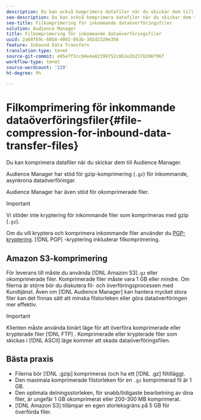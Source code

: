 ```yaml
---
description: Du kan också komprimera datafiler när du skickar dem till Audience Manager.
seo-description: Du kan också komprimera datafiler när du skickar dem till Audience Manager.
seo-title: Filkomprimering för inkommande dataöverföringsfiler
solution: Audience Manager
title: Filkomprimering för inkommande dataöverföringsfiler
uuid: 2a68f69c-60b0-4002-863b-302d2320e356
feature: Inbound Data Transfers
translation-type: tm+mt
source-git-commit: e05eff3cc04e4a82399752c862e2b2370286f96f
workflow-type: tm+mt
source-wordcount: '229'
ht-degree: 9%

---
```



# Filkomprimering för inkommande dataöverföringsfiler{#file-compression-for-inbound-data-transfer-files}

Du kan komprimera datafiler när du skickar dem till Audience Manager.

<!-- inbound-file-compression.xml -->

Audience Manager har stöd för gzip-komprimering (`.gz`) för inkommande, asynkrona dataöverföringar.

Audience Manager har även stöd för okomprimerade filer.

>[!IMPORTANT]
>
>Vi stöder inte kryptering för inkommande filer som komprimeras med gzip (`.gz`).
>
>Om du vill kryptera och komprimera inkommande filer använder du [PGP-kryptering](../../../integration/sending-audience-data/batch-data-transfer-explained/inbound-file-encryption.md). [!DNL PGP] -kryptering inkluderar filkomprimering.

## Amazon S3-komprimering

För leverans till måste du använda [!DNL Amazon S3]`.gz` eller okomprimerade filer. Komprimerade filer måste vara 1 GB eller mindre. Om filerna är större bör du diskutera fil- och överföringsprocessen med Kundtjänst. Även om [!DNL Audience Manager] kan hantera mycket stora filer kan det finnas sätt att minska filstorleken eller göra dataöverföringen mer effektiv.

>[!IMPORTANT]
>
>Klienten måste använda binärt läge för att överföra komprimerade eller krypterade filer [!DNL FTP] . Komprimerade eller krypterade filer som skickas i [!DNL ASCII] läge kommer att skada dataöverföringsfilen.

## Bästa praxis

* Filerna bör [!DNL .gzip] komprimeras (och ha ett [!DNL .gz] filtillägg).
* Den maximala komprimerade filstorleken för en `.gz` komprimerad fil är 1 GB.
* Den optimala delningsstorleken, för snabb/tidigaste bearbetning av dina filer, är ungefär 1 GB okomprimerat eller 200-300 MB komprimerat.
* [!DNL Amazon S3] tillämpar en egen storleksgräns på 5 GB för överförda filer.
